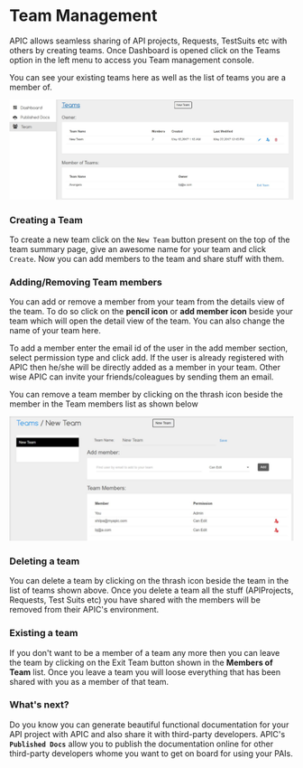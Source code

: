 # Team Management

APIC allows seamless sharing of API projects, Requests, TestSuits etc with others by creating teams. Once Dashboard is opened click on the Teams option in the left menu to access you Team management console.

You can see your existing teams here as well as the list of teams you are a member of.

![](/assets/TeamManagement.jpg)

### Creating a Team

To create a new team click on the `New Team` button present on the top of the team summary page, give an awesome name for your team and click `Create`. Now you can add members to the team and share stuff with them.

### Adding/Removing Team members

You can add or remove a member from your team from the details view of the team. To do so click on the **pencil icon** or **add member icon** beside your team which will open the detail view of the team. You can also change the name of your team here.

To add a member enter the email id of the user in the add member section, select permission type and click add. If the user is already registered with APIC then he/she will be directly added as a member in your team. Other wise APIC can invite your friends/coleagues by sending them an email.

You can remove a team member by clicking on the thrash icon beside the member in the Team members list as shown below

![](/assets/TeamDetail.jpg)

### Deleting a team

You can delete a team by clicking on the thrash icon beside the team in the list of teams shown above. Once you delete a team all the stuff \(APIProjects, Requests, Test Suits etc\) you have shared with the members will be removed from their APIC's environment.

### Existing a team

If you don't want to be a member of a team any more then you can leave the team by clicking on the Exit Team button shown in the **Members of Team** list. Once you leave a team you will loose everything that has been shared with you as a member of that team.

### What's next?

Do you know you can generate beautiful functional documentation for your API project with APIC and also share it with third-party developers. APIC's **`Published Docs`** allow you to publish the documentation online for other third-party developers whome you want to get on board for using your PAIs.




